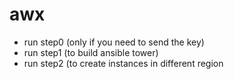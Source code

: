 # awx
* run step0  (only if you need to send the key) 
* run step1 (to build ansible tower)
* run step2 (to create instances in different region
